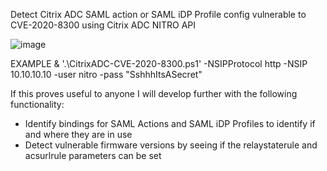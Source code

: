 
Detect Citrix ADC SAML action or SAML iDP Profile config vulnerable to CVE-2020-8300 using Citrix ADC NITRO API

![image](https://user-images.githubusercontent.com/8889050/122010412-03b58580-cdb3-11eb-9708-9a027d871070.png)


EXAMPLE
& '.\CitrixADC-CVE-2020-8300.ps1' -NSIPProtocol http -NSIP 10.10.10.10 -user nitro -pass "SshhhItsASecret"


If this proves useful to anyone I will develop further with the following functionality:

- Identify bindings for SAML Actions and SAML iDP Profiles to identify if and where they are in use
- Detect vulnerable firmware versions by seeing if the relaystaterule and acsurlrule parameters can be set 
